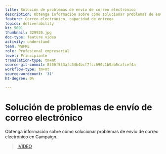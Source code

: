 ```yaml
---
title: Solución de problemas de envío de correo electrónico
description: Obtenga información sobre cómo solucionar problemas de envío de correo electrónico en Campaign.
feature: Correo electrónico, capacidad de entrega
topics: deliverability
kt: 5091
thumbnail: 329920.jpg
doc-type: feature video
activity: understand
team: WWFRE
role: Profesional empresarial
level: Principiante
translation-type: tm+mt
source-git-commit: 8f06f533afc34b4bcf7fcc690c1b9ab5cafcef4a
workflow-type: tm+mt
source-wordcount: '31'
ht-degree: 0%

---
```



# Solución de problemas de envío de correo electrónico

Obtenga información sobre cómo solucionar problemas de envío de correo electrónico en Campaign.

>[!VIDEO](https://video.tv.adobe.com/v/329920?quality=12)
